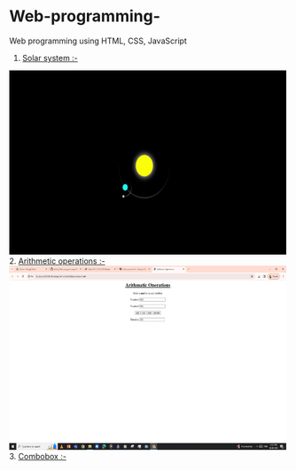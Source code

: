 # Web-programming-
Web programming using HTML, CSS, JavaScript 
1. <a href="Solar system.html">Solar system :-</a>
<img src="Solar System.gif" width="500" height="333">
2. <a href="arithmetic operations.html">Arithmetic operations :-</a>
<img src="arithmetic operations.JPG" width="500" height="333">
3. <a href="combobox.html">Combobox :-</a>
